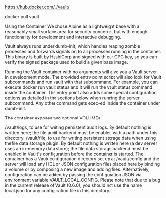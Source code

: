 https://hub.docker.com/_/vault/

docker pull vault

Using the Container
We chose Alpine as a lightweight base with a reasonably small surface area for security concerns, but with enough functionality for development and interactive debugging.

Vault always runs under dumb-init, which handles reaping zombie processes and forwards signals on to all processes running in the container. This binary is built by HashiCorp and signed with our GPG key, so you can verify the signed package used to build a given base image.

Running the Vault container with no arguments will give you a Vault server in development mode. The provided entry point script will also look for Vault subcommands and run vault with that subcommand. For example, you can execute docker run vault status and it will run the vault status command inside the container. The entry point also adds some special configuration options as detailed in the sections below when running the server subcommand. Any other command gets exec-ed inside the container under dumb-init.

The container exposes two optional VOLUMEs:

/vault/logs, to use for writing persistent audit logs. By default nothing is written here; the file audit backend must be enabled with a path under this directory.
/vault/file, to use for writing persistent storage data when using thefile data storage plugin. By default nothing is written here (a dev server uses an in-memory data store); the file data storage backend must be enabled in Vault's configuration before the container is started.
The container has a Vault configuration directory set up at /vault/config and the server will load any HCL or JSON configuration files placed here by binding a volume or by composing a new image and adding files. Alternatively, configuration can be added by passing the configuration JSON via environment variable VAULT_LOCAL_CONFIG. Please note that due to a bug in the current release of Vault (0.6.0), you should not use the name local.json for any configuration file in this directory.
